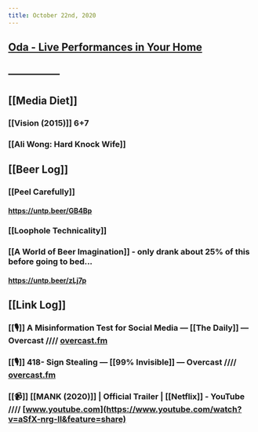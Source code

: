 ```yaml
---
title: October 22nd, 2020
---
```


## [Oda - Live Performances in Your Home](https://oda.co/)

## 

## —————

## [[Media Diet]]
### [[Vision (2015)]] 6+7

### [[Ali Wong: Hard Knock Wife]]

## [[Beer Log]]
### [[Peel Carefully]]
#### https://untp.beer/GB4Bp

### [[Loophole Technicality]]

### [[A World of Beer Imagination]] - only drank about 25% of this before going to bed...
#### https://untp.beer/zLj7p

## [[Link Log]]
### [[🎙]] A Misinformation Test for Social Media — [[The Daily]] — Overcast //// [overcast.fm](https://overcast.fm/+LHycOXUaM)

### [[🎙]] 418- Sign Stealing — [[99% Invisible]] — Overcast //// [overcast.fm](https://overcast.fm/+DBXlr8Q)

### [[📹]] [[MANK (2020)]] | Official Trailer | [[Netflix]] - YouTube //// [www.youtube.com](https://www.youtube.com/watch?v=aSfX-nrg-lI&feature=share)
